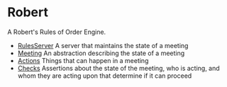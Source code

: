 # Robert

A Robert's Rules of Order Engine.

- [RulesServer](lib/rules_server.ex) A server that maintains the state of
  a meeting
- [Meeting](lib/Meeting.ex) An abstraction describing the state of a meeting
- [Actions](lib/actions.ex) Things that can happen in a meeting
- [Checks](lib/checks.ex) Assertions about the state of the meeting, who is
  acting, and whom they are acting upon that determine if it can proceed
